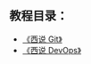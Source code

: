 
## **教程目录：**

- [《西说 Git》](https://gitee.com/kt10/talk-Git)
- [《西说 DevOps》](https://gitee.com/kt10/talk-DevOps)